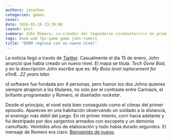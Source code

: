 ```yaml
---
authors: jonathan
categories: games
cover:
date: 2016-01-16 13:39:00
layout: post
summary: John Romero, co-creador del legendario <i>shooter</i> en primera persona de id software ha vuelto a su obra maestra creando por primera vez un nuevo nivel para el juego original en más de 20 años.
tags: doom wad fps-game game john-romero
title: "DOOM regresa con un nuevo nivel"
---
```


La noticia llegó a través de [Twitter](https://twitter.com/romero/status/688054778790834176). Casualmente el día 15 de enero, John anunció que había creado un nuevo nivel. El mapa se titula: _Tech Gone Bad_, y en la descripción John escribe que es: _My Boss level replacement for e1m8…22 years later._

id software fue fundada por 4 personas, pero fueron los dos Johns quienes siempre atrajeron a los titulares, no solo por el contraste entre Carmack, el brillante programador y Romero, el diseñador _rockstar_.

Desde el principio, el nivel está bien conseguido como el clímax del primer episodio. Apareces en una habitación observando un soldado a la distancia, el enemigo más débil del juego. En mi primer intento, corrí hacia adelante y fui destripado por dos sargentos armados con escopeta y un demonio camuflado. Veintidós años de elaboración y todo había durado segundos. El mensaje de Romero era claro: [Bienvenido de nuevo](https://www.flickr.com/photos/jonathan_zuniga/25541442792/in/album-72157665543500781/).

